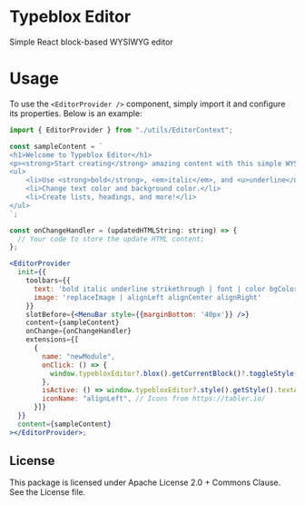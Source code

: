 # Typeblox Editor

Simple React block-based WYSIWYG editor

# Usage

To use the `<EditorProvider />` component, simply import it and configure its properties. Below is an example:

```jsx
import { EditorProvider } from "./utils/EditorContext";

const sampleContent = `
<h1>Welcome to Typeblox Editor</h1>
<p><strong>Start creating</strong> amazing content with this simple WYSIWYG editor!</p>
<ul>
    <li>Use <strong>bold</strong>, <em>italic</em>, and <u>underline</u> text formatting.</li>
    <li>Change text color and background color.</li>
    <li>Create lists, headings, and more!</li>
</ul>
`;

const onChangeHandler = (updatedHTMLString: string) => {
  // Your code to store the update HTML content;
};

<EditorProvider
  init={{
    toolbars={{
      text: 'bold italic underline strikethrough | font | color bgColor | newModule',
      image: 'replaceImage | alignLeft alignCenter alignRight'
    }}
    slotBefore={<MenuBar style={{marginBottom: '40px'}} />}
    content={sampleContent}
    onChange={onChangeHandler}
    extensions={[
      {
        name: "newModule",
        onClick: () => {
          window.typebloxEditor?.blox().getCurrentBlock()?.toggleStyle('text-align', 'left');
        },
        isActive: () => window.typebloxEditor?.style().getStyle().textAlign === "left",
        iconName: "alignLeft", // Icons from https://tabler.io/
      }]}
  }}
  content={sampleContent}
></EditorProvider>;
```

## License

This package is licensed under Apache License 2.0 + Commons Clause. See the License file.
